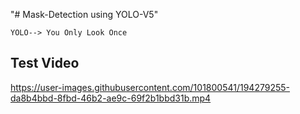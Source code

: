"# Mask-Detection using YOLO-V5" 

    YOLO--> You Only Look Once
## Test Video

https://user-images.githubusercontent.com/101800541/194279255-da8b4bbd-8fbd-46b2-ae9c-69f2b1bbd31b.mp4


